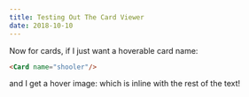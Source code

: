 ```yaml
---
title: Testing Out The Card Viewer
date: 2018-10-10
---
```



Now for cards, if I just want a hoverable card name:
```html
<Card name="shooler"/>
```
and I get a hover image: <Card name="shooler"/> which is inline with the rest of the text!